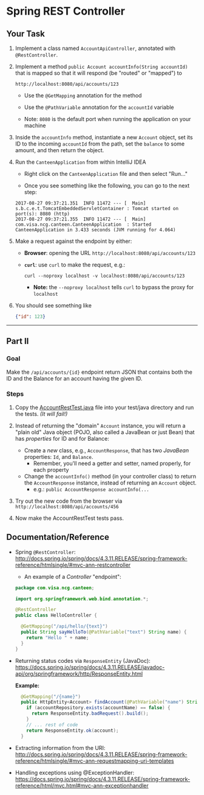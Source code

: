 # Spring REST Controller

## Your Task

1. Implement a class named `AccountApiController`, annotated with `@RestController`.
 
2. Implement a method `public Account accountInfo(String accountId)` that is mapped so that it will respond (be "routed" or "mapped") to

    ```
    http://localhost:8080/api/accounts/123
    ``` 

    * Use the `@GetMapping` annotation for the method
    
    * Use the `@PathVariable` annotation for the `accountId` variable
    
    * Note: `8080` is the default port when running the application on your machine

1. Inside the `accountInfo` method, instantiate a new `Account` object, set its ID to the incoming `accountId` from the path, set the `balance` to some amount, and then return the object.

1. Run the `CanteenApplication` from within IntelliJ IDEA
   * Right click on the `CanteenApplication` file and then select "Run..."
 
   * Once you see something like the following, you can go to the next step:

   ```
   2017-08-27 09:37:21.351  INFO 11472 --- [  Main] s.b.c.e.t.TomcatEmbeddedServletContainer : Tomcat started on port(s): 8080 (http)
   2017-08-27 09:37:21.355  INFO 11472 --- [  Main] com.visa.ncg.canteen.CanteenApplication  : Started CanteenApplication in 3.433 seconds (JVM running for 4.064)
   ```

1. Make a request against the endpoint by either:
 
    * **Browser**: opening the URL `http://localhost:8080/api/accounts/123`

    * **`curl`**: use `curl` to make the request, e.g.:
      ```
      curl --noproxy localhost -v localhost:8080/api/accounts/123
      ```

      * **Note:** the `--noproxy localhost` tells `curl` to bypass the proxy for `localhost`

1. You should see something like

    ```json
    {"id": 123}
    ```

----

## Part II

### Goal

Make the `/api/accounts/{id}` endpoint return JSON that contains both the ID and the Balance for an account having the given ID.

### Steps

1. Copy the [AccountRestTest.java](https://github.com/ted-ncg/labs/blob/master/AccountRestTest.java) file into your test/java directory and run the tests. *(It will fail!)*  

1. Instead of returning the "domain" `Account` instance, you will return a "plain old" Java object (POJO, also called a JavaBean or just Bean) that has *properties* for ID and for Balance:

   * Create a *new* class, e.g., `AccountResponse`, that has two *JavaBean* properties: `Id`, and `Balance`.
     * Remember, you'll need a getter and setter, named properly, for each property
   * Change the `accountInfo()` method (in your controller class) to return the `AccountResponse` instance, instead of returning an `Account` object.
     * e.g.: `public AccountResponse accountInfo(...`

1. Try out the new code from the browser via `http://localhost:8080/api/accounts/456`

1. Now make the AccountRestTest tests pass.

## Documentation/Reference

* Spring `@RestController`: http://docs.spring.io/spring/docs/4.3.11.RELEASE/spring-framework-reference/htmlsingle/#mvc-ann-restcontroller

  * An example of a *Controller* "endpoint":
  
  ```java
  package com.visa.ncg.canteen;
  
  import org.springframework.web.bind.annotation.*;
  
  @RestController
  public class HelloController {
  
    @GetMapping("/api/hello/{text}")
    public String sayHelloTo(@PathVariable("text") String name) {
      return "Hello " + name;
    }
  }  
  ```

* Returning status codes via `ResponseEntity` (JavaDoc): https://docs.spring.io/spring/docs/4.3.11.RELEASE/javadoc-api/org/springframework/http/ResponseEntity.html

  **Example:**

  ```java
    @GetMapping("/{name}")
    public HttpEntity<Account> findAccount(@PathVariable("name") String accountName) {
      if (accountRepository.exists(accountName) == false) {
        return ResponseEntity.badRequest().build();
      }
      // ... rest of code
      return ResponseEntity.ok(account);
    }

  ```

* Extracting information from the URI: http://docs.spring.io/spring/docs/4.3.11.RELEASE/spring-framework-reference/htmlsingle/#mvc-ann-requestmapping-uri-templates

* Handling exceptions using @ExceptionHandler: https://docs.spring.io/spring/docs/4.3.11.RELEASE/spring-framework-reference/html/mvc.html#mvc-ann-exceptionhandler